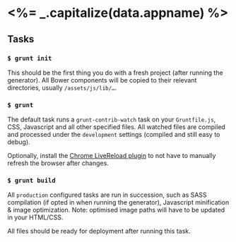 # <%= _.capitalize(data.appname) %>

## Tasks

### `$ grunt init`
This should be the first thing you do with a fresh project (after running the generator). All Bower components will be copied to their relevant directories, usually `/assets/js/lib/…`.

### `$ grunt`
The default task runs a `grunt-contrib-watch` task on your `Gruntfile.js`, CSS, Javascript and all other specified files. All watched files are compiled and processed under the `development` settings (compiled and still easy to debug).

Optionally, install the [Chrome LiveReload plugin](https://chrome.google.com/webstore/detail/livereload/jnihajbhpnppcggbcgedagnkighmdlei?hl=en) to not have to manually refresh the browser after changes.

### `$ grunt build`
All `production` configured tasks are run in succession, such as SASS compilation (if opted in when running the generator), Javascript minification & image optimization. Note: optimised image paths will have to be updated in your HTML/CSS.

All files should be ready for deployment after running this task.

